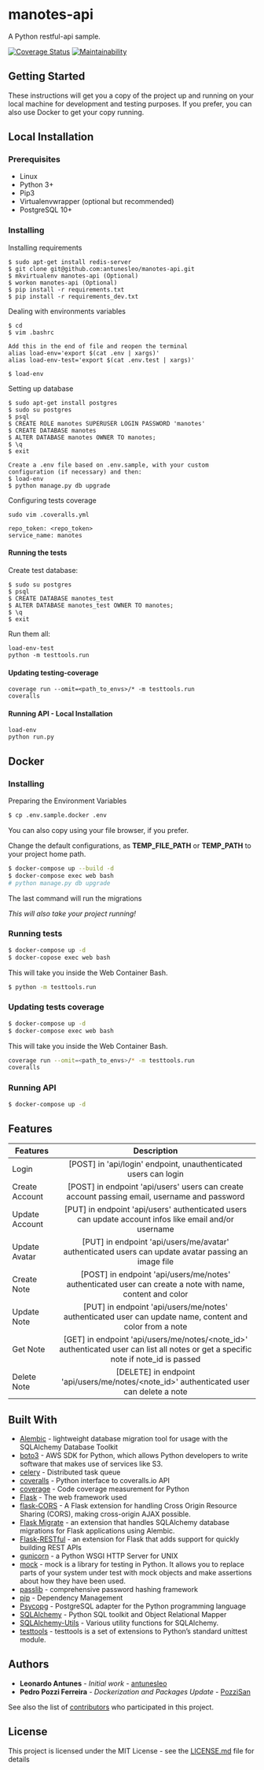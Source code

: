 # manotes-api

A Python restful-api sample.

[![Coverage Status](https://coveralls.io/repos/github/antunesleo/manotes-api/badge.svg?branch=master)](https://coveralls.io/github/antunesleo/manotes-api?branch=master)
[![Maintainability](https://api.codeclimate.com/v1/badges/42b0f620dec82226efb2/maintainability)](https://codeclimate.com/github/antunesleo/manotes-api/maintainability)
## Getting Started

These instructions will get you a copy of the project up and running on your local machine for development and testing purposes.
If you prefer, you can also use Docker to get your copy running.

## Local Installation

### Prerequisites

* Linux
* Python 3+
* Pip3
* Virtualenvwrapper (optional but recommended)
* PostgreSQL 10+ 

### Installing

Installing requirements
```
$ sudo apt-get install redis-server
$ git clone git@github.com:antunesleo/manotes-api.git
$ mkvirtualenv manotes-api (Optional)
$ workon manotes-api (Optional)
$ pip install -r requirements.txt
$ pip install -r requirements_dev.txt
```
Dealing with environments variables

```
$ cd
$ vim .bashrc

Add this in the end of file and reopen the terminal
alias load-env='export $(cat .env | xargs)'
alias load-env-test='export $(cat .env.test | xargs)'

$ load-env
```

Setting up database
```
$ sudo apt-get install postgres
$ sudo su postgres
$ psql
$ CREATE ROLE manotes SUPERUSER LOGIN PASSWORD 'manotes'
$ CREATE DATABASE manotes
$ ALTER DATABASE manotes OWNER TO manotes;
$ \q
$ exit

Create a .env file based on .env.sample, with your custom configuration (if necessary) and then:
$ load-env
$ python manage.py db upgrade

```

Configuring tests coverage
```
sudo vim .coveralls.yml

repo_token: <repo_token>
service_name: manotes
```

#### Running the tests

Create test database:
```
$ sudo su postgres
$ psql
$ CREATE DATABASE manotes_test
$ ALTER DATABASE manotes_test OWNER TO manotes;
$ \q
$ exit
```

Run them all:
```
load-env-test
python -m testtools.run
```

#### Updating testing-coverage
```
coverage run --omit=<path_to_envs>/* -m testtools.run
coveralls
```

#### Running API - Local Installation
```
load-env
python run.py
```

## Docker

### Installing

Preparing the Environment Variables

```bash
$ cp .env.sample.docker .env
```

You can also copy using your file browser, if you prefer.

Change the default configurations, as **TEMP_FILE_PATH** or **TEMP_PATH** to your project home path.

```bash
$ docker-compose up --build -d
$ docker-compose exec web bash
# python manage.py db upgrade
```

The last command will run the migrations

*This will also take your project running!*

### Running tests

```bash
$ docker-compose up -d
$ docker-copose exec web bash
```

This will take you inside the Web Container Bash.

```bash
$ python -m testtools.run
```

### Updating tests coverage
```bash
$ docker-compose up -d
$ docker-compose exec web bash
```

This will take you inside the Web Container Bash.

```bash
coverage run --omit=<path_to_envs>/* -m testtools.run
coveralls
```

### Running API
```bash
$ docker-compose up -d
```

## Features
| Features        | Description   |
| -------------   |:-------------:| 
| Login | [POST] in 'api/login' endpoint, unauthenticated users can login |
| Create Account  | [POST] in endpoint 'api/users' users can create account passing email, username and password| 
| Update Account  | [PUT] in endpoint 'api/users' authenticated users can update account infos like email and/or username| 
| Update Avatar   | [PUT] in endpoint 'api/users/me/avatar' authenticated users can update avatar passing an image file|
| Create Note     | [POST] in endpoint 'api/users/me/notes' authenticated user can create a note with name, content and color |
| Update Note     | [PUT] in endpoint 'api/users/me/notes' authenticated user can update name, content and color from a note|
| Get Note        | [GET] in endpoint 'api/users/me/notes/<note_id>' authenticated user can list all notes or get a specific note if note_id is passed |
| Delete Note     | [DELETE] in endpoint 'api/users/me/notes/<note_id>' authenticated user can delete a note |


## Built With

* [Alembic](http://alembic.zzzcomputing.com/en/latest/) - lightweight database migration tool for usage with the SQLAlchemy Database Toolkit
* [boto3](https://pypi.org/project/boto3/) - AWS SDK for Python, which allows Python developers to write software that makes use of services like S3.
* [celery](https://pypi.org/project/celery/) - Distributed task queue
* [coveralls](https://pypi.org/project/python-coveralls/) - Python interface to coveralls.io API
* [coverage](https://pypi.org/project/coverage/) - Code coverage measurement for Python
* [Flask](http://flask.pocoo.org/) - The web framework used
* [flask-CORS](https://flask-cors.readthedocs.io/en/latest/) - A Flask extension for handling Cross Origin Resource Sharing (CORS), making cross-origin AJAX possible.
* [Flask Migrate](https://flask-migrate.readthedocs.io/en/latest/) - an extension that handles SQLAlchemy database migrations for Flask applications using Alembic.
* [Flask-RESTful](https://flask-restful.readthedocs.io/en/latest/) - an extension for Flask that adds support for quickly building REST APIs
* [gunicorn](https://pypi.org/search/?q=gunicorn) - a Python WSGI HTTP Server for UNIX
* [mock](https://pypi.org/project/mock/) - mock is a library for testing in Python. It allows you to replace parts of your system under test with mock objects and make assertions about how they have been used.
* [passlib](https://pypi.org/project/passlib/) - comprehensive password hashing framework
* [pip](https://pypi.org/project/pip/) - Dependency Management
* [Psycopg](http://initd.org/psycopg/) - PostgreSQL adapter for the Python programming language
* [SQLAlchemy](https://www.sqlalchemy.org/) - Python SQL toolkit and Object Relational Mapper
* [SQLAlchemy-Utils](https://pypi.org/project/SQLAlchemy-Utils/) - Various utility functions for SQLAlchemy.
* [testtools](http://testtools.readthedocs.io/en/latest/for-test-authors.html) - testtools is a set of extensions to Python’s standard unittest module.

## Authors

* **Leonardo Antunes** - *Initial work* - [antunesleo](https://github.com/antunesleo)
* **Pedro Pozzi Ferreira** - *Dockerization and Packages Update* - [PozziSan](https://github.com/PozziSan)


See also the list of [contributors](https://github.com/antunesleo/manotes-api/contributors) who participated in this project.

## License

This project is licensed under the MIT License - see the [LICENSE.md](LICENSE.md) file for details
